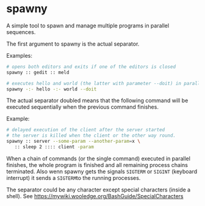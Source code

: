 # spawny
A simple tool to spawn and manage multiple programs in parallel sequences. 

The first argument to spawny is the actual separator.

Examples:
```sh
# opens both editors and exits if one of the editors is closed
spawny :: gedit :: meld

# executes hello and world (the latter with parameter --doit) in parallel
spawny -:- hello -:- world --doit
```

The actual separator doubled means that the following command will be executed sequentially when the previous command finishes.

Example:
```sh
# delayed execution of the client after the server started
# the server is killed when the client or the other way round.
spawny :: server --some-param --another-param=x \
   :: sleep 2 :::: client -param
```

When a chain of commands (or the single command) executed in parallel finishes, the whole
program is finished and all remaining process chains terminated. 
Also wenn spawny gets the signals `SIGTERM` or `SIGINT` (keyboard interrupt) it sends a `SIGTERM`to the running processes. 
          

The separator could be any character except special characters (inside a shell).
See https://mywiki.wooledge.org/BashGuide/SpecialCharacters
